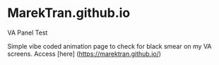 # MarekTran.github.io
VA Panel Test

Simple vibe coded animation page to check for black smear on my VA screens. Access [here] (https://marektran.github.io/)
